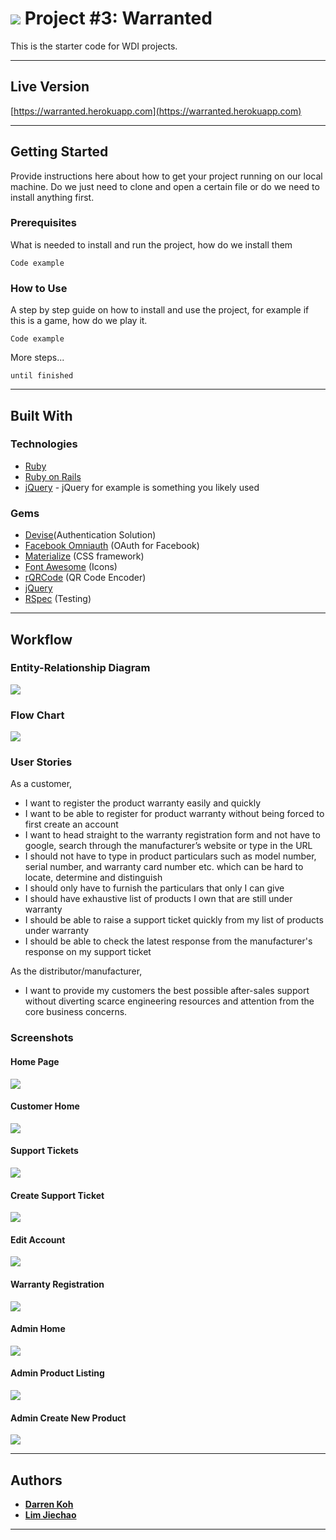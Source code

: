 # ![](./-ProjectDocumentation/ga_logo.svg) Project #3: Warranted

This is the starter code for WDI projects.

---

## Live Version

[https://warranted.herokuapp.com](https://warranted.herokuapp.com)

---
## Getting Started

Provide instructions here about how to get your project running on our local machine. Do we just need to clone and open a certain file or do we need to install anything first.

### Prerequisites

What is needed to install and run the project, how do we install them

```
Code example
```

### How to Use

A step by step guide on how to install and use the project, for example if this is a game, how do we play it.


```
Code example
```

More steps...

```
until finished
```

---

## Built With

### Technologies

* [Ruby](https://www.ruby-lang.org/en/)
* [Ruby on Rails](http://rubyonrails.org/)
* [jQuery](http://jquery.com/) - jQuery for example is something you likely used

### Gems

* [Devise](https://github.com/plataformatec/devise)(Authentication Solution)
* [Facebook Omniauth](https://github.com/mkdynamic/omniauth-facebook) (OAuth for Facebook)
* [Materialize](http://materializecss.com/) (CSS framework)
* [Font Awesome](https://github.com/bokmann/font-awesome-rails) (Icons)
* [rQRCode](https://github.com/whomwah/rqrcode) (QR Code Encoder)
* [jQuery](https://github.com/rails/jquery-rails)
* [RSpec](http://rspec.info/) (Testing)

---

## Workflow

### Entity-Relationship Diagram

![](/-ProjectDocumentation/project_3_erd.svg)

### Flow Chart

![](/-ProjectDocumentation/project_3_flowchart.svg)

### User Stories

As a customer,
* I want to register the product warranty easily and quickly
* I want to be able to register for product warranty without being forced to first create an account
* I want to head straight to the warranty registration form and not have to  google, search through the manufacturer’s website or type in the URL
* I should not have to type in product particulars such as model number, serial number, and warranty card number etc. which can be hard to locate, determine and distinguish
* I should only have to furnish the particulars that only I can give
* I should have exhaustive list of products I own that are still under warranty
* I should be able to raise a support ticket quickly from my list of products under warranty
* I should be able to check the latest response from the manufacturer's response on my support ticket

As the distributor/manufacturer,
* I want to provide my customers the best possible after-sales support without diverting scarce engineering resources and attention from the core business concerns.

### Screenshots

#### Home Page
![](/-ProjectDocumentation/screenshots/ss1.png)

#### Customer Home
![](/-ProjectDocumentation/screenshots/ss2.png)

#### Support Tickets
![](/-ProjectDocumentation/screenshots/ss3.png)

#### Create Support Ticket
![](/-ProjectDocumentation/screenshots/ss4.png)

#### Edit Account
![](/-ProjectDocumentation/screenshots/ss5.png)

#### Warranty Registration
![](/-ProjectDocumentation/screenshots/ss6.png)

#### Admin Home
![](/-ProjectDocumentation/screenshots/ss7.png)

#### Admin Product Listing
![](/-ProjectDocumentation/screenshots/ss8.png)

#### Admin Create New Product
![](/-ProjectDocumentation/screenshots/ss9.png)

---

## Authors

* **[Darren Koh](https://github.com/keed)**
* **[Lim Jiechao](https://github.com/limjiechao)**

---
